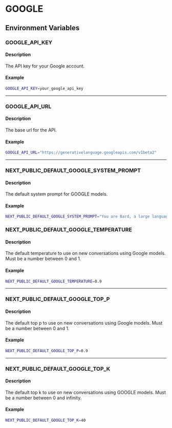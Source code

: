 # GOOGLE

## Environment Variables

### GOOGLE_API_KEY

#### Description

The API key for your Google account.

#### Example

```sh
GOOGLE_API_KEY=your_google_api_key
```

---

### GOOGLE_API_URL

#### Description

The base url for the API.

#### Example

```sh
GOOGLE_API_URL="https://generativelanguage.googleapis.com/v1beta2"
```

---

### NEXT_PUBLIC_DEFAULT_GOOGLE_SYSTEM_PROMPT

#### Description

The default system prompt for GOOGLE models.

#### Example

```sh
NEXT_PUBLIC_DEFAULT_GOOGLE_SYSTEM_PROMPT="You are Bard, a large language model trained by Google. Follow the user's instructions carefully. Respond using markdown. Always specify the programming language you are using when making a markdown code block."
```

### NEXT_PUBLIC_DEFAULT_GOOGLE_TEMPERATURE

#### Description

The default temperature to use on new conversations using Google models. Must be a number between 0 and 1.

#### Example

```sh
NEXT_PUBLIC_DEFAULT_GOOGLE_TEMPERATURE=0.9
```

---

### NEXT_PUBLIC_DEFAULT_GOOGLE_TOP_P

#### Description

The default top p to use on new conversations using Google models. Must be a number between 0 and 1.

#### Example

```sh
NEXT_PUBLIC_DEFAULT_GOOGLE_TOP_P=0.9
```

---

### NEXT_PUBLIC_DEFAULT_GOOGLE_TOP_K

#### Description

The default top k to use on new conversations using GOOGLE models. Must be a number between 0 and infinity.

#### Example

```sh
NEXT_PUBLIC_DEFAULT_GOOGLE_TOP_K=40
```

